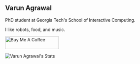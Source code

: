 ## Varun Agrawal

PhD student at Georgia Tech's School of Interactive Computing.

I like robots, food, and music.

<a href="https://www.buymeacoffee.com/varunagrawal" target="_blank"><img src="https://cdn.buymeacoffee.com/buttons/default-blue.png" alt="Buy Me A Coffee" height="41" width="174"></a>

![Varun Agrawal's Stats](https://github-readme-stats.vercel.app/api?username=varunagrawal&show_icons=true&theme=radical)
<!--
**varunagrawal/varunagrawal** is a ✨ _special_ ✨ repository because its `README.md` (this file) appears on your GitHub profile.

Here are some ideas to get you started:

- 🔭 I’m currently working on ...
- 🌱 I’m currently learning ...
- 👯 I’m looking to collaborate on ...
- 🤔 I’m looking for help with ...
- 💬 Ask me about ...
- 📫 How to reach me: ...
- 😄 Pronouns: ...
- ⚡ Fun fact: ...
-->
